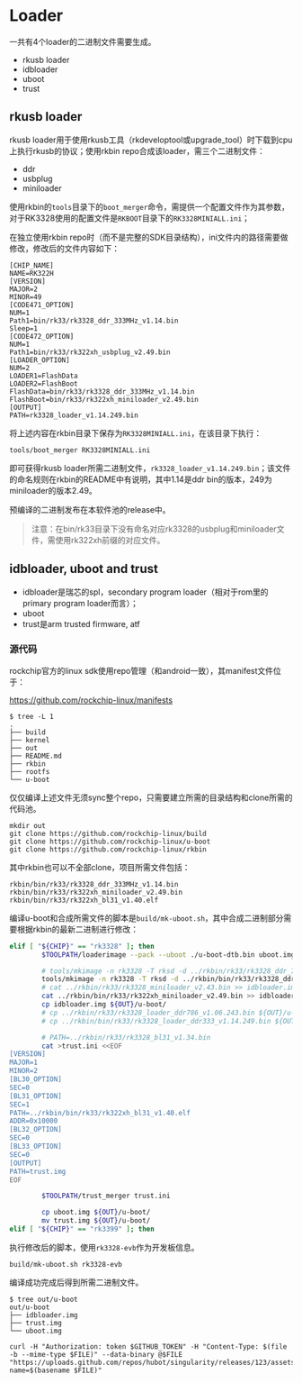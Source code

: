 # Loader

一共有4个loader的二进制文件需要生成。

* rkusb loader
* idbloader
* uboot
* trust

## rkusb loader

rkusb loader用于使用rkusb工具（rkdeveloptool或upgrade_tool）时下载到cpu上执行rkusb的协议；使用rkbin repo合成该loader，需三个二进制文件：

- ddr
- usbplug
- miniloader

使用rkbin的`tools`目录下的`boot_merger`命令，需提供一个配置文件作为其参数，对于RK3328使用的配置文件是`RKBOOT`目录下的`RK3328MINIALL.ini`；

在独立使用rkbin repo时（而不是完整的SDK目录结构），ini文件内的路径需要做修改，修改后的文件内容如下：

```
[CHIP_NAME]
NAME=RK322H
[VERSION]
MAJOR=2
MINOR=49
[CODE471_OPTION]
NUM=1
Path1=bin/rk33/rk3328_ddr_333MHz_v1.14.bin
Sleep=1
[CODE472_OPTION]
NUM=1
Path1=bin/rk33/rk322xh_usbplug_v2.49.bin
[LOADER_OPTION]
NUM=2
LOADER1=FlashData
LOADER2=FlashBoot
FlashData=bin/rk33/rk3328_ddr_333MHz_v1.14.bin
FlashBoot=bin/rk33/rk322xh_miniloader_v2.49.bin
[OUTPUT]
PATH=rk3328_loader_v1.14.249.bin
```

将上述内容在rkbin目录下保存为`RK3328MINIALL.ini`，在该目录下执行：

```
tools/boot_merger RK3328MINIALL.ini
```

即可获得rkusb loader所需二进制文件，`rk3328_loader_v1.14.249.bin`；该文件的命名规则在rkbin的README中有说明，其中1.14是ddr bin的版本，249为miniloader的版本2.49。

预编译的二进制发布在本软件池的release中。

> 注意：在bin/rk33目录下没有命名对应rk3328的usbplug和miniloader文件，需使用rk322xh前缀的对应文件。

## idbloader, uboot and trust

- idbloader是瑞芯的spl，secondary program loader（相对于rom里的primary program loader而言）；
- uboot
- trust是arm trusted firmware, atf

### 源代码

rockchip官方的linux sdk使用repo管理（和android一致），其manifest文件位于：

https://github.com/rockchip-linux/manifests

```
$ tree -L 1
.
├── build
├── kernel
├── out
├── README.md
├── rkbin
├── rootfs
└── u-boot
```

仅仅编译上述文件无须sync整个repo，只需要建立所需的目录结构和clone所需的代码池。

```
mkdir out
git clone https://github.com/rockchip-linux/build
git clone https://github.com/rockchip-linux/u-boot
git clone https://github.com/rockchip-linux/rkbin
```

其中rkbin也可以不全部clone，项目所需文件包括：
```
rkbin/bin/rk33/rk3328_ddr_333MHz_v1.14.bin
rkbin/bin/rk33/rk322xh_miniloader_v2.49.bin
rkbin/bin/rk33/rk322xh_bl31_v1.40.elf
```

编译u-boot和合成所需文件的脚本是`build/mk-uboot.sh`，其中合成二进制部分需要根据rkbin的最新二进制进行修改：

```bash
elif [ "${CHIP}" == "rk3328" ]; then
        $TOOLPATH/loaderimage --pack --uboot ./u-boot-dtb.bin uboot.img 0x200000

        # tools/mkimage -n rk3328 -T rksd -d ../rkbin/rk33/rk3328_ddr_786MHz_v1.06.bin idbloader.img
        tools/mkimage -n rk3328 -T rksd -d ../rkbin/bin/rk33/rk3328_ddr_333MHz_v1.14.bin idbloader.img
        # cat ../rkbin/rk33/rk3328_miniloader_v2.43.bin >> idbloader.img
        cat ../rkbin/bin/rk33/rk322xh_miniloader_v2.49.bin >> idbloader.img
        cp idbloader.img ${OUT}/u-boot/
        # cp ../rkbin/rk33/rk3328_loader_ddr786_v1.06.243.bin ${OUT}/u-boot/
        # cp ../rkbin/bin/rk33/rk3328_loader_ddr333_v1.14.249.bin ${OUT}/u-boot/ <- not in rkbin

        # PATH=../rkbin/rk33/rk3328_bl31_v1.34.bin
        cat >trust.ini <<EOF
[VERSION]
MAJOR=1
MINOR=2
[BL30_OPTION]
SEC=0
[BL31_OPTION]
SEC=1
PATH=../rkbin/bin/rk33/rk322xh_bl31_v1.40.elf
ADDR=0x10000
[BL32_OPTION]
SEC=0
[BL33_OPTION]
SEC=0
[OUTPUT]
PATH=trust.img
EOF

        $TOOLPATH/trust_merger trust.ini

        cp uboot.img ${OUT}/u-boot/
        mv trust.img ${OUT}/u-boot/
elif [ "${CHIP}" == "rk3399" ]; then
```

执行修改后的脚本，使用`rk3328-evb`作为开发板信息。

```
build/mk-uboot.sh rk3328-evb
```

编译成功完成后得到所需二进制文件。

```
$ tree out/u-boot
out/u-boot
├── idbloader.img
├── trust.img
└── uboot.img
```

```
curl -H "Authorization: token $GITHUB_TOKEN" -H "Content-Type: $(file -b --mime-type $FILE)" --data-binary @$FILE "https://uploads.github.com/repos/hubot/singularity/releases/123/assets?name=$(basename $FILE)"
```

